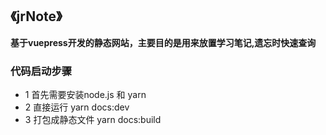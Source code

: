 ## **《jrNote》** 

**基于vuepress开发的静态网站，主要目的是用来放置学习笔记,遗忘时快速查询**

### 代码启动步骤

- 1 首先需要安装node.js 和 yarn
- 2 直接运行 yarn docs:dev
- 3 打包成静态文件  yarn docs:build